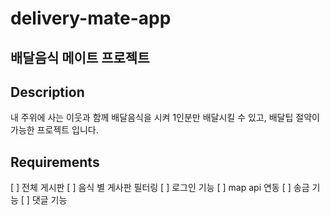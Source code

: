 # delivery-mate-app
## 배달음식 메이트 프로젝트

## Description
내 주위에 사는 이웃과 함께 배달음식을 시켜 1인분만 배달시킬 수 있고, 배달팁 절약이 가능한 프로젝트 입니다.

## Requirements
[ ] 전체 게시판
[ ] 음식 별 게사판 필터링
[ ] 로그인 기능
[ ] map api 연동
[ ] 송금 기능
[ ] 댓글 기능
